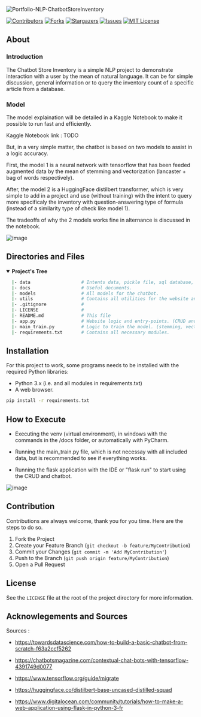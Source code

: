 <!-- Repo's Banner -->
![Portfolio-NLP-ChatbotStoreInventory](https://user-images.githubusercontent.com/42849270/155863780-d74b38db-afd6-4731-be15-b4f285d4446a.png)



<!-- Shield Badges -->
[![Contributors][contributors-shield]][contributors-url]
[![Forks][forks-shield]][forks-url]
[![Stargazers][stars-shield]][stars-url]
[![Issues][issues-shield]][issues-url]
[![MIT License][license-shield]][license-url]



<!-- Description of the Project -->
## About


### Introduction
The Chatbot Store Inventory is a simple NLP project to demonstrate interaction with a user by the mean of natural language. It can be for simple discussion, general information or to query the inventory count of a specific article from a database.

### Model
The model explaination will be detailed in a Kaggle Notebook to make it possible to run fast and efficiently.

Kaggle Notebook link : TODO

But, in a very simple matter, the chatbot is based on two models to assist in a logic accuracy.

First, the model 1 is a neural network with tensorflow that has been feeded augmented data by the mean of stemming and vectorization (lancaster + bag of words respectively).

After, the model 2 is a HuggingFace distilbert transformer, which is very simple to add in a project and use (without training) with the intent to query more specificaly the inventory with question-answering type of formula (instead of a similarity type of check like model 1).

The tradeoffs of why the 2 models works fine in alternance is discussed in the notebook.

![image](https://user-images.githubusercontent.com/42849270/156004629-e2614582-588c-44b6-9823-4109e6e597a1.png)



<!-- Repo's Content Tree -->
## Directories and Files
<details open>
  <summary><b>Project's Tree</b></summary>
    
  ``` bash
    |- data                   # Intents data, pickle file, sql database, etc.
    |- docs                   # Useful documents.
    |- models                 # All models for the chatbot.
    |- utils                  # Contains all utilities for the website and chatbot. (i.e. stemming, vectorization, dataset, text_processing, etc.)
    |- .gitignore             #
    |- LICENSE                #
    |- README.md              # This file
    |- app.py                 # Website logic and entry-points. (CRUD and chatbot chatting)
    |- main_train.py          # Logic to train the model. (stemming, vectorization and tensorflow NN)
    |- requirements.txt       # Contains all necessary modules.
  ```
</details>


<!-- Getting Started -->
## Installation
For this project to work, some programs needs to be installed with the required Python libraries:
- Python 3.x (i.e. and all modules in requirements.txt)
- A web browser.

``` bash
pip install -r requirements.txt
```


## How to Execute

- Executing the venv (virtual environment), in windows with the commands in the /docs folder, or automatically with PyCharm.

- Running the main_train.py file, which is not necessay with all included data, but is recommended to see if everything works.

- Running the flask application with the IDE or "flask run" to start using the CRUD and chatbot.

![image](https://user-images.githubusercontent.com/42849270/156001703-b1457d88-6fd1-4bd1-8790-5f3a691c3bdf.png)



<!-- Contribution -->
## Contribution

Contributions are always welcome, thank you for you time. Here are the steps to do so.

1. Fork the Project
2. Create your Feature Branch (`git checkout -b feature/MyContribution`)
3. Commit your Changes (`git commit -m 'Add MyContribution'`)
4. Push to the Branch (`git push origin feature/MyContribution`)
5. Open a Pull Request



<!-- License -->
## License

See the `LICENSE` file at the root of the project directory for more information.



<!-- Acknowlegements and Sources -->
## Acknowlegements and Sources

Sources :

- https://towardsdatascience.com/how-to-build-a-basic-chatbot-from-scratch-f63a2ccf5262

- https://chatbotsmagazine.com/contextual-chat-bots-with-tensorflow-4391749d0077

- https://www.tensorflow.org/guide/migrate

- https://huggingface.co/distilbert-base-uncased-distilled-squad

- https://www.digitalocean.com/community/tutorials/how-to-make-a-web-application-using-flask-in-python-3-fr



<!-- md links & imgs -->
<!-- https://www.markdownguide.org/basic-syntax/#reference-style-links -->
[contributors-shield]: https://img.shields.io/github/contributors/steve-levesque/Portfolio-NLP-ChatbotStoreInventory.svg?style=for-the-badge
[contributors-url]: https://github.com/steve-levesque/Portfolio-NLP-ChatbotStoreInventory/graphs/contributors
[forks-shield]: https://img.shields.io/github/forks/steve-levesque/Portfolio-NLP-ChatbotStoreInventory.svg?style=for-the-badge
[forks-url]: https://github.com/steve-levesque/Portfolio-NLP-ChatbotStoreInventory/network/members
[stars-shield]: https://img.shields.io/github/stars/steve-levesque/Portfolio-NLP-ChatbotStoreInventory.svg?style=for-the-badge
[stars-url]: https://github.com/steve-levesque/Portfolio-NLP-ChatbotStoreInventory/stargazers
[issues-shield]: https://img.shields.io/github/issues/steve-levesque/Portfolio-NLP-ChatbotStoreInventory.svg?style=for-the-badge
[issues-url]: https://github.com/steve-levesque/Portfolio-NLP-ChatbotStoreInventory/issues
[license-shield]: https://img.shields.io/github/license/steve-levesque/Portfolio-NLP-ChatbotStoreInventory.svg?style=for-the-badge
[license-url]: https://github.com/steve-levesque/Portfolio-NLP-ChatbotStoreInventory/blob/main/LICENSE

